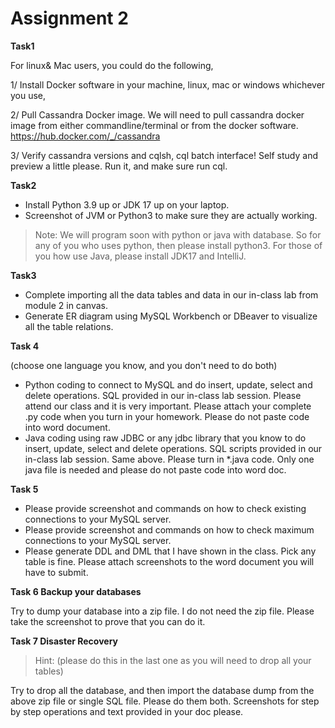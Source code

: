 # Assignment 2

**Task1**

For linux& Mac users, you could do the following,

1/ Install Docker software in your machine, linux, mac or windows whichever you use,

2/ Pull Cassandra Docker image.
We will need to pull cassandra docker image from either commandline/terminal or from the docker software.
https://hub.docker.com/_/cassandra

3/ Verify cassandra versions and cqlsh, cql batch interface! Self study and preview a little please.
Run it, and make sure run cql.

**Task2**

* Install Python 3.9 up or JDK 17 up on your laptop.
* Screenshot of JVM or Python3 to make sure they are actually working.
> Note: We will program soon with python or java with database. So for any of you who uses python, then please install python3.
For those of you how use Java, please install JDK17 and IntelliJ.

**Task3**

* Complete importing all the data tables and data in our in-class lab from module 2 in canvas.
* Generate ER diagram using MySQL Workbench or DBeaver to visualize all the table relations.

**Task 4**

(choose one language you know, and you don't need to do both)
* Python coding to connect to MySQL and do insert, update, select and delete operations. SQL provided in our in-class lab session. Please attend our class and it is very important. Please attach your complete .py code when you turn in your homework. Please do not paste code into word document.
* Java coding using raw JDBC or any jdbc library that you know to do insert, update, select and delete operations. SQL scripts provided in our in-class lab session. Same above. Please turn in *.java code. Only one java file is needed and please do not paste code into word doc.

**Task 5**

* Please provide screenshot and commands on how to check existing connections to your MySQL server.
* Please provide screenshot and commands on how to check maximum connections to your MySQL server.
* Please generate DDL and DML that I have shown in the class. Pick any table is fine. Please attach screenshots to the word document you will have to submit.

**Task 6 Backup your databases**

Try to dump your database into a zip file. I do not need the zip file. Please take the screenshot to prove that you can do it.

**Task 7 Disaster Recovery** 
>Hint: (please do this in the last one as you will need to drop all your tables)

Try to drop all the database, and then import the database dump from the above zip file or single SQL file. 
Please do them both. Screenshots for step by step operations and text provided in your doc please.

